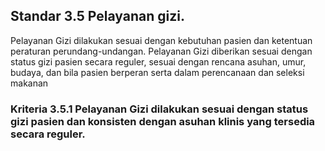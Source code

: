 
## Standar 3.5 Pelayanan gizi. 



Pelayanan Gizi dilakukan sesuai dengan kebutuhan pasien dan ketentuan peraturan perundang-undangan. 
Pelayanan Gizi diberikan sesuai dengan status gizi pasien secara reguler, sesuai dengan rencana asuhan, umur, budaya, dan bila pasien berperan serta dalam perencanaan dan seleksi makanan 

### Kriteria 3.5.1 Pelayanan Gizi dilakukan sesuai dengan status gizi pasien dan konsisten dengan asuhan klinis yang tersedia secara reguler. 


